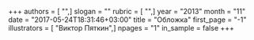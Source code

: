 +++
authors = [ "",]
slogan = ""
rubric = [ "",]
year = "2013"
month = "11"
date = "2017-05-24T18:31:46+03:00"
title = "Обложка"
first_page = "-1"
illustrators = [ "Виктор Пяткин",]
npages = "1"
in_sample = false
+++
